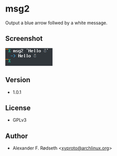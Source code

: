 # msg2

Output a blue arrow follwed by a white message.

## Screenshot

![screenshot](img/screenshot.png)

## Version

* 1.0.1

## License

* GPLv3

## Author

* Alexander F. Rødseth &lt;xyproto@archlinux.org&gt;

